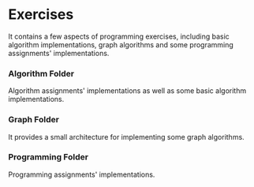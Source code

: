 # Exercises

It contains a few aspects of programming exercises, including basic algorithm implementations, graph algorithms and some programming assignments' implementations. 

### Algorithm Folder

Algorithm assignments' implementations as well as some basic algorithm implementations.

### Graph Folder

It provides a small architecture for implementing some graph algorithms.

### Programming Folder

Programming assignments' implementations.
